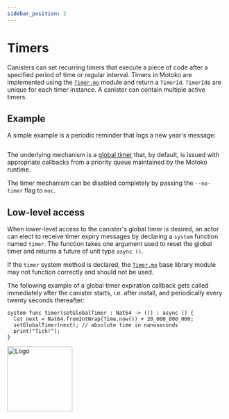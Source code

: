 ```yaml
---
sidebar_position: 2
---
```


# Timers

Canisters can set recurring timers that execute a piece of code after a specified period of time or regular interval. Timers in Motoko are implemented using the [`Timer.mo`](../base/Timer.md) module and return a `TimerId`. `TimerId`s are unique for each timer instance. A canister can contain multiple active timers.

## Example

A simple example is a periodic reminder that logs a new year's message:

``` motoko no-repl file=../examples/Reminder.mo
```

The underlying mechanism is a [global timer](https://internetcomputer.org/docs/current/references/ic-interface-spec#timer) that, by default, is issued with appropriate callbacks from a priority queue maintained by the Motoko runtime.

The timer mechanism can be disabled completely by passing the `--no-timer` flag to `moc`.

## Low-level access

When lower-level access to the canister's global timer is desired, an actor can elect to receive timer expiry messages by declaring a `system` function named `timer`. The function takes one argument used to reset the global timer and returns a future of unit type `async ()`.

If the `timer` system method is declared, the [`Timer.mo`](https://internetcomputer.org/docs/motoko/base/Timer.md) base library module may not function correctly and should not be used.

The following example of a global timer expiration callback gets called immediately after the canister starts, i.e. after install, and periodically every twenty seconds thereafter:

``` motoko no-repl
system func timer(setGlobalTimer : Nat64 -> ()) : async () {
  let next = Nat64.fromIntWrap(Time.now()) + 20_000_000_000;
  setGlobalTimer(next); // absolute time in nanoseconds
  print("Tick!");
}
```

<img src="https://github.com/user-attachments/assets/844ca364-4d71-42b3-aaec-4a6c3509ee2e" alt="Logo" width="150" height="150" />
